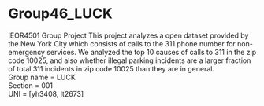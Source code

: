 # Group46_LUCK
IEOR4501 Group Project
This project analyzes a open dataset provided by the New York City which consists of calls to the 311 phone number for non-emergency services. We analyzed the top 10 causes of calls to 311 in the zip code 10025, and also whether illegal parking incidents are a larger fraction of total 311 incidents in zip code 10025 than they are in general.\
Group name = LUCK \
Section = 001 \
UNI = [yh3408, lt2673]